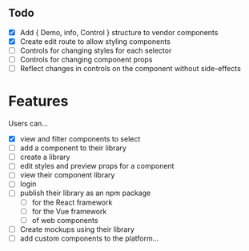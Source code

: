 ## Todo
 
- [X] Add { Demo, info, Control } structure to vendor components
- [X] Create edit route to allow styling components
- [ ] Controls for changing styles for each selector 
- [ ] Controls for changing component props
- [ ] Reflect changes in controls on the component without side-effects

# Features
Users can...

- [x] view and filter components to select
- [ ] add a component to their library
- [ ] create a library
- [ ] edit styles and preview props for a component
- [ ] view their component library
- [ ] login
- [ ] publish their library as an npm package 
  - [ ] for the React framework
  - [ ] for the Vue framework
  - [ ] of web components
- [ ] Create mockups using their library
- [ ] add custom components to the platform...